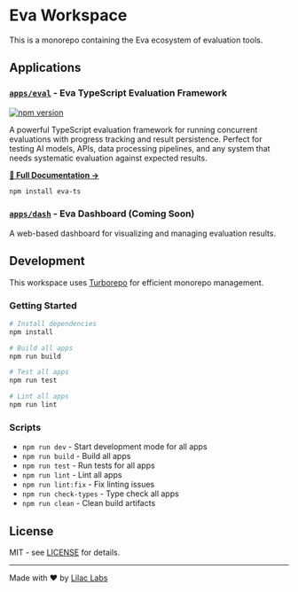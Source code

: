 # Eva Workspace

This is a monorepo containing the Eva ecosystem of evaluation tools.

## Applications

### [`apps/eval`](./apps/eval) - Eva TypeScript Evaluation Framework

[![npm version](https://badge.fury.io/js/eva-ts.svg)](https://badge.fury.io/js/eva-ts)

A powerful TypeScript evaluation framework for running concurrent evaluations with progress tracking and result persistence. Perfect for testing AI models, APIs, data processing pipelines, and any system that needs systematic evaluation against expected results.

**[📖 Full Documentation →](./apps/eval/README.md)**

```bash
npm install eva-ts
```

### [`apps/dash`](./apps/dash) - Eva Dashboard (Coming Soon)

A web-based dashboard for visualizing and managing evaluation results.

## Development

This workspace uses [Turborepo](https://turbo.build/repo) for efficient monorepo management.

### Getting Started

```bash
# Install dependencies
npm install

# Build all apps
npm run build

# Test all apps
npm run test

# Lint all apps
npm run lint
```

### Scripts

- `npm run dev` - Start development mode for all apps
- `npm run build` - Build all apps
- `npm run test` - Run tests for all apps
- `npm run lint` - Lint all apps
- `npm run lint:fix` - Fix linting issues
- `npm run check-types` - Type check all apps
- `npm run clean` - Clean build artifacts

## License

MIT - see [LICENSE](LICENSE) for details.

---

Made with ❤️ by [Lilac Labs](https://github.com/lilac-labs)